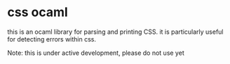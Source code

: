 # css ocaml
this is an ocaml library for parsing and printing CSS.
it is particularly useful for detecting errors within css.

Note: this is under active development, please do not use yet

